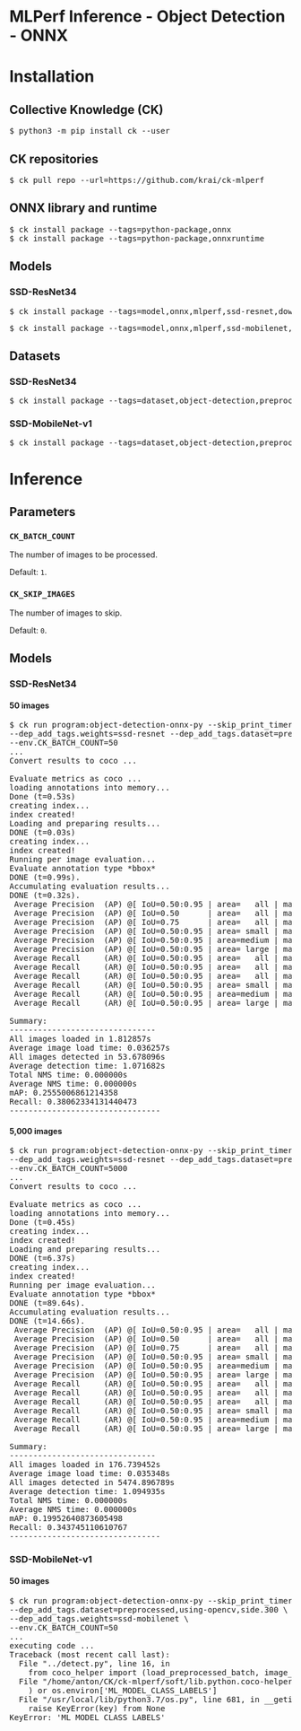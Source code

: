 # MLPerf Inference - Object Detection - ONNX

# Installation

## Collective Knowledge (CK)

<pre>
&dollar; python3 -m pip install ck --user
</pre>

## CK repositories

<pre>
&dollar; ck pull repo --url=https://github.com/krai/ck-mlperf
</pre>

## ONNX library and runtime

<pre>
&dollar; ck install package --tags=python-package,onnx
&dollar; ck install package --tags=python-package,onnxruntime
</pre>

## Models

### SSD-ResNet34

<pre>
&dollar; ck install package --tags=model,onnx,mlperf,ssd-resnet,downloaded
</pre>

<pre>
&dollar; ck install package --tags=model,onnx,mlperf,ssd-mobilenet,downloaded
</pre>


## Datasets

### SSD-ResNet34

<pre>
&dollar; ck install package --tags=dataset,object-detection,preprocessed,full,side.1200
</pre>

### SSD-MobileNet-v1

<pre>
&dollar; ck install package --tags=dataset,object-detection,preprocessed,full,side.300
</pre>


# Inference

## Parameters

### `CK_BATCH_COUNT`

The number of images to be processed.

Default: `1`.

### `CK_SKIP_IMAGES`

The number of images to skip.

Default: `0`.

## Models

### SSD-ResNet34

#### 50 images

<pre>
&dollar; ck run program:object-detection-onnx-py --skip_print_timers \
--dep_add_tags.weights=ssd-resnet --dep_add_tags.dataset=preprocessed,side.1200 \
--env.CK_BATCH_COUNT=50
...
Convert results to coco ...

Evaluate metrics as coco ...
loading annotations into memory...
Done (t=0.53s)
creating index...
index created!
Loading and preparing results...
DONE (t=0.03s)
creating index...
index created!
Running per image evaluation...
Evaluate annotation type *bbox*
DONE (t=0.99s).
Accumulating evaluation results...
DONE (t=0.32s).
 Average Precision  (AP) @[ IoU=0.50:0.95 | area=   all | maxDets=100 ] = 0.256
 Average Precision  (AP) @[ IoU=0.50      | area=   all | maxDets=100 ] = 0.450
 Average Precision  (AP) @[ IoU=0.75      | area=   all | maxDets=100 ] = 0.255
 Average Precision  (AP) @[ IoU=0.50:0.95 | area= small | maxDets=100 ] = 0.153
 Average Precision  (AP) @[ IoU=0.50:0.95 | area=medium | maxDets=100 ] = 0.420
 Average Precision  (AP) @[ IoU=0.50:0.95 | area= large | maxDets=100 ] = 0.389
 Average Recall     (AR) @[ IoU=0.50:0.95 | area=   all | maxDets=  1 ] = 0.258
 Average Recall     (AR) @[ IoU=0.50:0.95 | area=   all | maxDets= 10 ] = 0.363
 Average Recall     (AR) @[ IoU=0.50:0.95 | area=   all | maxDets=100 ] = 0.381
 Average Recall     (AR) @[ IoU=0.50:0.95 | area= small | maxDets=100 ] = 0.210
 Average Recall     (AR) @[ IoU=0.50:0.95 | area=medium | maxDets=100 ] = 0.517
 Average Recall     (AR) @[ IoU=0.50:0.95 | area= large | maxDets=100 ] = 0.485

Summary:
-------------------------------
All images loaded in 1.812857s
Average image load time: 0.036257s
All images detected in 53.678096s
Average detection time: 1.071682s
Total NMS time: 0.000000s
Average NMS time: 0.000000s
mAP: 0.2555006861214358
Recall: 0.38062334131440473
--------------------------------
</pre>


#### 5,000 images

<pre>
&dollar; ck run program:object-detection-onnx-py --skip_print_timers \
--dep_add_tags.weights=ssd-resnet --dep_add_tags.dataset=preprocessed,side.1200 \
--env.CK_BATCH_COUNT=5000
...
Convert results to coco ...

Evaluate metrics as coco ...
loading annotations into memory...
Done (t=0.45s)
creating index...
index created!
Loading and preparing results...
DONE (t=6.37s)
creating index...
index created!
Running per image evaluation...
Evaluate annotation type *bbox*
DONE (t=89.64s).
Accumulating evaluation results...
DONE (t=14.66s).
 Average Precision  (AP) @[ IoU=0.50:0.95 | area=   all | maxDets=100 ] = 0.200
 Average Precision  (AP) @[ IoU=0.50      | area=   all | maxDets=100 ] = 0.381
 Average Precision  (AP) @[ IoU=0.75      | area=   all | maxDets=100 ] = 0.183
 Average Precision  (AP) @[ IoU=0.50:0.95 | area= small | maxDets=100 ] = 0.119
 Average Precision  (AP) @[ IoU=0.50:0.95 | area=medium | maxDets=100 ] = 0.257
 Average Precision  (AP) @[ IoU=0.50:0.95 | area= large | maxDets=100 ] = 0.233
 Average Recall     (AR) @[ IoU=0.50:0.95 | area=   all | maxDets=  1 ] = 0.200
 Average Recall     (AR) @[ IoU=0.50:0.95 | area=   all | maxDets= 10 ] = 0.321
 Average Recall     (AR) @[ IoU=0.50:0.95 | area=   all | maxDets=100 ] = 0.344
 Average Recall     (AR) @[ IoU=0.50:0.95 | area= small | maxDets=100 ] = 0.174
 Average Recall     (AR) @[ IoU=0.50:0.95 | area=medium | maxDets=100 ] = 0.406
 Average Recall     (AR) @[ IoU=0.50:0.95 | area= large | maxDets=100 ] = 0.416

Summary:
-------------------------------
All images loaded in 176.739452s
Average image load time: 0.035348s
All images detected in 5474.896789s
Average detection time: 1.094935s
Total NMS time: 0.000000s
Average NMS time: 0.000000s
mAP: 0.19952640873605498
Recall: 0.343745110610767
--------------------------------
</pre>


### SSD-MobileNet-v1

#### 50 images

<pre>
&dollar; ck run program:object-detection-onnx-py --skip_print_timers \
--dep_add_tags.dataset=preprocessed,using-opencv,side.300 \
--dep_add_tags.weights=ssd-mobilenet \
--env.CK_BATCH_COUNT=50
...
executing code ...
Traceback (most recent call last):
  File "../detect.py", line 16, in <module>
    from coco_helper import (load_preprocessed_batch, image_filenames, original_w_h,
  File "/home/anton/CK/ck-mlperf/soft/lib.python.coco-helper/coco_helper/__init__.py", line 70, in <module>
    ) or os.environ['ML_MODEL_CLASS_LABELS']
  File "/usr/local/lib/python3.7/os.py", line 681, in __getitem__
    raise KeyError(key) from None
KeyError: 'ML_MODEL_CLASS_LABELS'
</pre>
